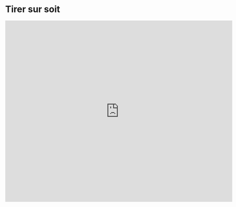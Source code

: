 # Tirer sur soit


<iframe
 width="720"
 height="576"
 src="https://youtube.com/embed/70uaVeiMe38"
 title="YouTube video player"
 frameborder="0"
 allow="accelerometer; autoplay; clipboard-write; encrypted-media; gyroscope; picture-in-picture"
 allowfullscreen>
</iframe>